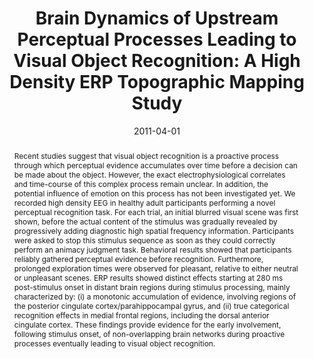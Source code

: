 ---
# Documentation: https://wowchemy.com/docs/managing-content/

title: 'Brain Dynamics of Upstream Perceptual Processes Leading to Visual Object Recognition: A High Density ERP Topographic Mapping Study'
subtitle: ''
summary: ''
authors:
- A. Schettino
- T. Loeys
- S. Delplanque
- G. Pourtois
tags:
- '"Adolescent"'
- '"Adult"'
- '"Affect"'
- '"Analysis of Variance"'
- '"Anticipation; Psychological"'
- '"Anxiety"'
- '"Arousal"'
- '"Brain"'
- '"Brain Mapping"'
- '"Cues"'
- '"Electroencephalography"'
- '"Emotions"'
- '"Erotica"'
- '"Evoked Potentials"'
- '"Female"'
- '"Humans"'
- '"Male"'
- '"Photic Stimulation"'
- '"Psychomotor Performance"'
- '"Reaction Time"'
- '"Recognition (Psychology)"'
- '"Sex Characteristics"'
- '"Sound Localization"'
- '"Visual Perception"'
- '"Young Adult"'
categories: []
date: '2011-04-01'
lastmod: 2020-10-10T16:08:58+02:00
featured: false
draft: false

# Featured image
# To use, add an image named `featured.jpg/png` to your page's folder.
# Focal points: Smart, Center, TopLeft, Top, TopRight, Left, Right, BottomLeft, Bottom, BottomRight.
image:
  caption: ''
  focal_point: ''
  preview_only: false

# Projects (optional).
#   Associate this post with one or more of your projects.
#   Simply enter your project's folder or file name without extension.
#   E.g. `projects = ["internal-project"]` references `content/project/deep-learning/index.md`.
#   Otherwise, set `projects = []`.
projects: []
publishDate: '2020-10-10T14:08:58.671599Z'
publication_types:
- '2'
abstract: 'Recent studies suggest that visual object recognition is a proactive process through which perceptual evidence accumulates over time before a decision can be made about the object. However, the exact electrophysiological correlates and time-course of this complex process remain unclear. In addition, the potential influence of emotion on this process has not been investigated yet. We recorded high density EEG in healthy adult participants performing a novel perceptual recognition task. For each trial, an initial blurred visual scene was first shown, before the actual content of the stimulus was gradually revealed by progressively adding diagnostic high spatial frequency information. Participants were asked to stop this stimulus sequence as soon as they could correctly perform an animacy judgment task. Behavioral results showed that participants reliably gathered perceptual evidence before recognition. Furthermore, prolonged exploration times were observed for pleasant, relative to either neutral or unpleasant scenes. ERP results showed distinct effects starting at 280 ms post-stimulus onset in distant brain regions during stimulus processing, mainly characterized by: (i) a monotonic accumulation of evidence, involving regions of the posterior cingulate cortex/parahippocampal gyrus, and (ii) true categorical recognition effects in medial frontal regions, including the dorsal anterior cingulate cortex. These findings provide evidence for the early involvement, following stimulus onset, of non-overlapping brain networks during proactive processes eventually leading to visual object recognition.'
publication: '*NeuroImage*'
doi: 10.1016/j.neuroimage.2011.01.009
---